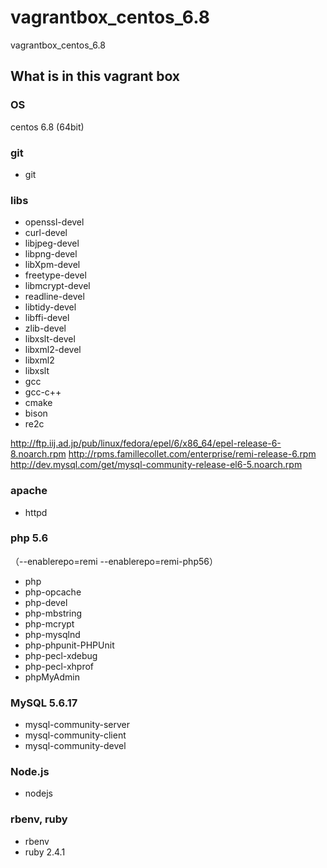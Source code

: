 # vagrantbox_centos_6.8
vagrantbox_centos_6.8

## What is in this vagrant box

### OS
centos 6.8 (64bit)

### git
* git

### libs
* openssl-devel
* curl-devel
* libjpeg-devel
* libpng-devel
* libXpm-devel
* freetype-devel
* libmcrypt-devel
* readline-devel
* libtidy-devel
* libffi-devel
* zlib-devel
* libxslt-devel
* libxml2-devel
* libxml2
* libxslt
* gcc
* gcc-c++
* cmake
* bison
* re2c

http://ftp.iij.ad.jp/pub/linux/fedora/epel/6/x86_64/epel-release-6-8.noarch.rpm
http://rpms.famillecollet.com/enterprise/remi-release-6.rpm
http://dev.mysql.com/get/mysql-community-release-el6-5.noarch.rpm

### apache
* httpd

### php 5.6
（--enablerepo=remi --enablerepo=remi-php56）
* php
* php-opcache
* php-devel
* php-mbstring
* php-mcrypt
* php-mysqlnd
* php-phpunit-PHPUnit
* php-pecl-xdebug
* php-pecl-xhprof
* phpMyAdmin

### MySQL 5.6.17
* mysql-community-server
* mysql-community-client
* mysql-community-devel

### Node.js 
* nodejs

### rbenv, ruby
* rbenv
* ruby 2.4.1
